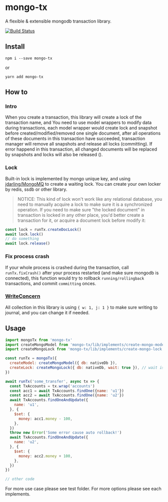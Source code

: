 # mongo-tx
A flexible &amp; extensible mongodb transaction library.

[![Build Status](https://travis-ci.org/zaaack/mongo-tx.svg?branch=master)](https://travis-ci.org/zaaack/mongo-tx)


## Install

`npm i --save mongo-tx`

or

`yarn add mongo-tx`

## How to

### Intro
When you create a transaction, this library will create a lock of the transaction name, and You need to use model wrappers to modify data during transactions, each model wrapper would create lock and snapshot before created/modified/removed one single document, after all operations of these documents in this transaction have succeeded, transaction manager will remove all snapshots and release all locks (committing). If error happend in this transaction, all changed documents will be replaced by snapshots and locks will also be released ().

### Lock
Built-in lock is implemented by mongo unique key, and using [jdarling/MongoMQ](https://github.com/jdarling/MongoMQ) to create a waiting lock. You can create your own locker by redis, ssdb or other library.
> NOTICE: This kind of lock won't work like any relational database, you need to manually acquire a lock to make sure it is a synchronized operation. If you need to make sure "the locked document" in transaction is locked in any other place, you'd better create a transaction for it, or acquire a document lock before modify it:
```js
const lock = runTx.createDocLock()
await lock.lock()
// do something
await lock.release()
```

### Fix process crash
If your whole process is crashed during the transaction, call `runTx.fixCrash()` after your process restarted (and make sure mongodb is connected), this function would try to rollback `running/rollingback` transactions, and commit `committing` onces.

### [WriteConcern](https://docs.mongodb.com/manual/reference/write-concern/)
All collection in this library is using `{ w: 1, j: 1 }` to make sure writing to journal, and you can change it if needed.

## Usage
```js
import mongoTx from 'mongo-tx'
import createMongoModel from 'mongo-tx/lib/implements/create-mongo-model'
import createMongoLock from 'mongo-tx/lib/implements/create-mongo-lock'

const runTx = mongoTx({
  createModel: createMongoModel({ db: nativeDb }),
  createLock: createMongoLock({ db: nativeDb, wait: true }), // wait is true: wait until current release is release instead of throw an error
})

await runTx('some_transfer', async tx => {
  const TxAccounts = tx.wrap('accounts')
  const acc1 = await TxAccounts.findOne({name: 'u1'})
  const acc2 = await TxAccounts.findOne({name: 'u2'})
  await TxAccounts.findOneAndUpdate({
    name: 'u1',
  }, {
    $set: {
      money: acc1.money - 100,
    },
  })
  throw new Error('Some error cause auto rollback!')
  await TxAccounts.findOneAndUpdate({
    name: 'u2',
  }, {
    $set: {
      money: acc2.money + 100,
    },
  })
})

// other code
```

For more use case please see test folder.
For more options  please see each implements.
